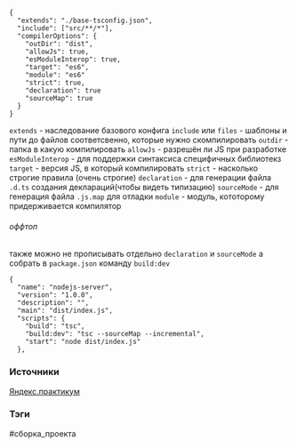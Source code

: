 ```
{
  "extends": "./base-tsconfig.json",
  "include": ["src/**/*"],
  "compilerOptions": {
    "outDir": "dist",
    "allowJs": true,
    "esModuleInterop": true,
    "target": "es6",
    "module": "es6"
    "strict": true,
    "declaration": true
    "sourceMap": true
  }
}
```

`extends` - наследование базового конфига
`include` или `files` - шаблоны и пути до файлов соответсвенно, которые нужно скомпилировать
`outdir` - папка в какую компилировать
`allowJs` - разрешён ли JS при разработке
`esModuleInterop` - для поддержки синтаксиса специфичных библиотекз
`target` - версия JS, в который компилировать
`strict` - насколько строгие правила (очень строгие)
`declaration` - для генерации файла `.d.ts` создания деклараций(чтобы видеть типизацию)
`sourceMode` - для генерация файла `.js.map` для отладки
`module` - модуль, кототорому придерживается компилятор



###### оффтоп 
также можно не прописывать отдельно `declaration`  и `sourceMode` 
а собрать в `package.json` команду `build:dev`
```
{
  "name": "nodejs-server",
  "version": "1.0.0",
  "description": "",
  "main": "dist/index.js",
  "scripts": {
    "build": "tsc",
    "build:dev": "tsc --sourceMap --incremental",
    "start": "node dist/index.js"
  },
```



### Источники
[Яндекс.практикум](https://practicum.yandex.ru/learn/high-education-web-developer-magistr/courses/dcbe5700-0747-4b6d-aeec-7c089f3c8951/sprints/236862/topics/0d310721-f025-4b45-b235-bc858c43bdc6/lessons/846bae65-2bad-47ab-ba4a-85c58d3ee905/)



### Тэги
#сборка_проекта 
